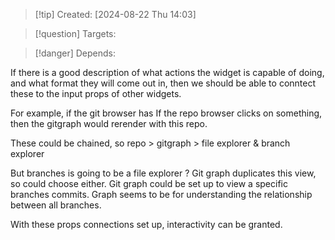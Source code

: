 
>[!tip] Created: [2024-08-22 Thu 14:03]

>[!question] Targets: 

>[!danger] Depends: 

If there is a good description of what actions the widget is capable of doing, and what format they will come out in, then we should be able to conntect these to the input props of other widgets.

For example, if the git browser has
If the repo browser clicks on something, then the gitgraph would rerender with this repo.

These could be chained, so repo > gitgraph > file explorer & branch explorer

But branches is going to be a file explorer ?
Git graph duplicates this view, so could choose either.
Git graph could be set up to view a specific branches commits.
Graph seems to be for understanding the relationship between all branches.

With these props connections set up, interactivity can be granted.